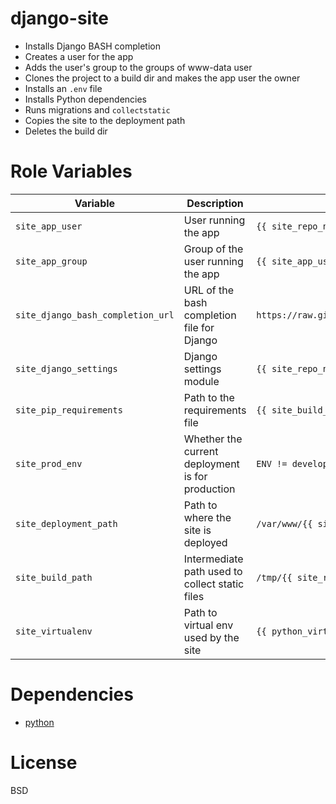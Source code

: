 django-site
===========
- Installs Django BASH completion
- Creates a user for the app
- Adds the user's group to the groups of www-data user
- Clones the project to a build dir and makes the app user the owner
- Installs an `.env` file
- Installs Python dependencies
- Runs migrations and `collectstatic`
- Copies the site to the deployment path
- Deletes the build dir


Role Variables
==============
| Variable | Description | Default value |
|----------|-------------|---------------|
|`site_app_user`| User running the app | `{{ site_repo_name }}` |
|`site_app_group`| Group of the user running the app | `{{ site_app_user }}` |
|`site_django_bash_completion_url`| URL of the bash completion file for Django | `https://raw.githubusercontent.com/django/django/master/extras/django_bash_completion` |
|`site_django_settings`| Django settings module | `{{ site_repo_name }}.settings` |
|`site_pip_requirements`| Path to the requirements file | `{{ site_build_path }}/requirements/{{ ENV }}.pip` |
|`site_prod_env`| Whether the current deployment is for production | `ENV != development`
|`site_deployment_path`| Path to where the site is deployed | `/var/www/{{ site_repo_name }}` |
|`site_build_path`| Intermediate path used to collect static files | `/tmp/{{ site_repo_name }}` |
|`site_virtualenv`| Path to virtual env used by the site | `{{ python_virtualenvs_dir }}/{{ site_repo_name }}` |


Dependencies
============
- [python](https://github.LucianU/ansible-python)

License
=======
BSD
